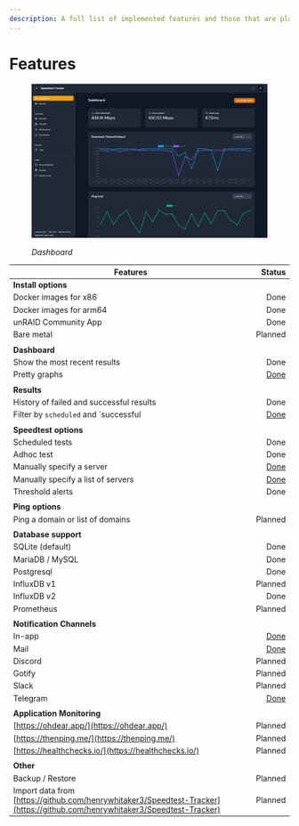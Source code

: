 ```yaml
---
description: A full list of implemented features and those that are planned.
---
```


# Features

<figure><img src="https://github.com/alexjustesen/speedtest-tracker/blob/main/.github/screenshots/dashboard_screenshot.png?raw=true" alt=""><figcaption><p><em>Dashboard</em></p></figcaption></figure>

| Features                                                                                                                        |                                                                        Status |
| ------------------------------------------------------------------------------------------------------------------------------- | ----------------------------------------------------------------------------: |
| **Install options**                                                                                                             |                                                                               |
|     Docker images for x86                                                                                                       |                                                                          Done |
|     Docker images for arm64                                                                                                     |                                                                          Done |
|     unRAID Community App                                                                                                        |                                                                          Done |
|     Bare metal                                                                                                                  |                                                                       Planned |
|                                                                                                                                 |                                                                               |
| **Dashboard**                                                                                                                   |                                                                               |
|     Show the most recent results                                                                                                |                                                                          Done |
|     Pretty graphs                                                                                                               |            [Done](https://github.com/alexjustesen/speedtest-tracker/pull/213) |
|                                                                                                                                 |                                                                               |
| **Results**                                                                                                                     |                                                                               |
|     History of failed and successful results                                                                                    |                                                                          Done |
|     Filter by `scheduled` and \`successful                                                                                      |            [Done](https://github.com/alexjustesen/speedtest-tracker/pull/318) |
|                                                                                                                                 |                                                                               |
| **Speedtest options**                                                                                                           |                                                                               |
|     Scheduled tests                                                                                                             |                                                                          Done |
|     Adhoc test                                                                                                                  |                                                                          Done |
|     Manually specify a server                                                                                                   |            [Done](https://github.com/alexjustesen/speedtest-tracker/pull/216) |
|     Manually specify a list of servers                                                                                          |            [Done](https://github.com/alexjustesen/speedtest-tracker/pull/216) |
|     Threshold alerts                                                                                                            |                                                                          Done |
|                                                                                                                                 |                                                                               |
| **Ping options**                                                                                                                |                                                                               |
|     Ping a domain or list of domains                                                                                            |                                                                       Planned |
|                                                                                                                                 |                                                                               |
| **Database support**                                                                                                            |                                                                               |
|     SQLite (default)                                                                                                            |                                                                          Done |
|     MariaDB / MySQL                                                                                                             |                                                                          Done |
|     Postgresql                                                                                                                  |                                                                          Done |
|     InfluxDB v1                                                                                                                 |                                                                       Planned |
|     InfluxDB v2                                                                                                                 |                                                                          Done |
|     Prometheus                                                                                                                  |                                                                       Planned |
|                                                                                                                                 |                                                                               |
| **Notification Channels**                                                                                                       |                                                                               |
|     In-app                                                                                                                      | [Done](https://github.com/alexjustesen/speedtest-tracker/releases/tag/v0.1.0) |
|     Mail                                                                                                                        | [Done](https://github.com/alexjustesen/speedtest-tracker/releases/tag/v0.4.0) |
|     Discord                                                                                                                     |                                                                       Planned |
|     Gotify                                                                                                                      |                                                                       Planned |
|     Slack                                                                                                                       |                                                                       Planned |
|     Telegram                                                                                                                    |            [Done](https://github.com/alexjustesen/speedtest-tracker/pull/265) |
|                                                                                                                                 |                                                                               |
| **Application Monitoring**                                                                                                      |                                                                               |
|     [https://ohdear.app/](https://ohdear.app/)                                                                                  |                                                                       Planned |
|     [https://thenping.me/](https://thenping.me/)                                                                                |                                                                       Planned |
|     [https://healthchecks.io/](https://healthchecks.io/)                                                                        |                                                                       Planned |
|                                                                                                                                 |                                                                               |
| **Other**                                                                                                                       |                                                                               |
|     Backup / Restore                                                                                                            |                                                                       Planned |
|     Import data from [https://github.com/henrywhitaker3/Speedtest-Tracker](https://github.com/henrywhitaker3/Speedtest-Tracker) |                                                                       Planned |
